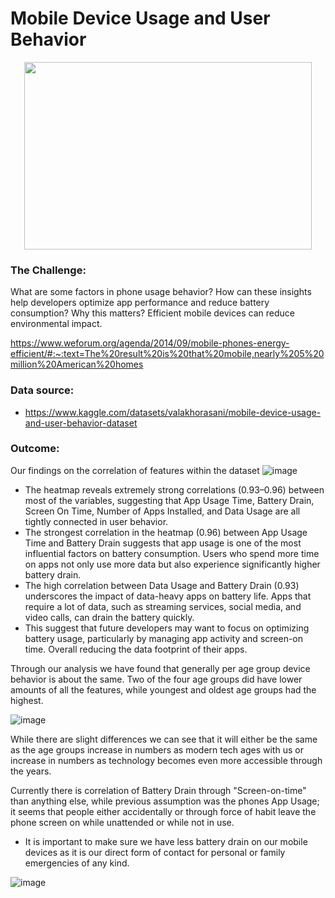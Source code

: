 # Mobile Device Usage and User Behavior

<p align="center">
  <img width="460" height="300" src="https://github.com/user-attachments/assets/1786370f-95eb-40e8-ab1a-ef31aaec87b3">
</p>

### The Challenge:
What are some factors in phone usage behavior?
How can these insights help developers optimize app performance and reduce battery consumption?
Why this matters? Efficient mobile devices can reduce environmental impact.


https://www.weforum.org/agenda/2014/09/mobile-phones-energy-efficient/#:~:text=The%20result%20is%20that%20mobile,nearly%205%20million%20American%20homes


### Data source:
- https://www.kaggle.com/datasets/valakhorasani/mobile-device-usage-and-user-behavior-dataset


### Outcome:
Our findings on the correlation of features within the dataset
![image](https://github.com/user-attachments/assets/332bebf2-b39b-4e40-9bb2-996721125fab)

- The heatmap reveals extremely strong correlations (0.93–0.96) between most of the variables, suggesting that App Usage Time, Battery Drain, Screen On Time, Number of Apps Installed, and Data Usage are all tightly connected in user behavior.
- The strongest correlation in the heatmap (0.96) between App Usage Time and Battery Drain suggests that app usage is one of the most influential factors on battery consumption. Users who spend more time on apps not only use more data but also experience significantly higher battery drain.
- The high correlation between Data Usage and Battery Drain (0.93) underscores the impact of data-heavy apps on battery life. Apps that require a lot of data, such as streaming services, social media, and video calls, can drain the battery quickly.
- This suggest that future developers may want to focus on optimizing battery usage, particularly by managing app activity and screen-on time. Overall reducing the data footprint of their apps. 

Through our analysis we have found that generally per age group device behavior is about the same. Two of the four age groups did have lower amounts of all the features, while youngest and oldest age groups had the highest.

![image](https://github.com/user-attachments/assets/171f13d0-80be-48d9-a223-aee31d616c74)

While there are slight differences we can see that it will either be the same as the age groups increase in numbers as modern tech ages with us or increase in numbers as technology becomes even more accessible through the years.

Currently there is correlation of Battery Drain through "Screen-on-time" than anything else, while previous assumption was the phones App Usage; it seems that people either accidentally or through force of habit leave the phone screen on while unattended or while not in use.
  - It is important to make sure we have less battery drain on our mobile devices as it is our direct form of contact for personal or family emergencies of any kind.

![image](https://github.com/user-attachments/assets/ccc802f4-bfd7-4ff8-b4d7-f7b84a9fba6a)
